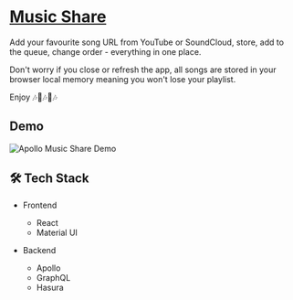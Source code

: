# [Music Share](https://yuli-ana.github.io/apollo-music-share/)

Add your favourite song URL from YouTube or SoundCloud, store, add to the queue, change order - everything in one place.

Don't worry if you close or refresh the app, all songs are stored in your browser local memory meaning you won't lose your playlist.

Enjoy 🎶🎵🎶🎵🎶

## Demo

![Apollo Music Share Demo](src/images/demo-1.gif)

## 🛠️ Tech Stack

- Frontend

  - React
  - Material UI

- Backend

  - Apollo
  - GraphQL
  - Hasura
